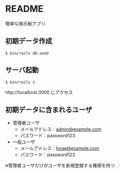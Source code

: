 # README
簡単な掲示板アプリ
## 初期データ作成
```
$ bin/rails db:seed
```

## サーバ起動
```
$ bin/rails s
```
http://localhost:3000 にアクセス

## 初期データに含まれるユーザ
- 管理者ユーザ
  - メールアドレス：admin@example.com
  - パスワード：password123
- 一般ユーザ
  - メールアドレス：hoge@example.com
  - パスワード：password123

※管理者ユーザだけがユーザを新規登録する権限を持つ
